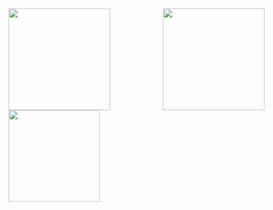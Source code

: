   <div>
    <div style="display: flex;justify-content: space-between;align-items: center;">
      <img src="https://github-readme-stats.vercel.app/api/top-langs/?username=whjin" height="200" />
      <img src="https://github-readme-stats.vercel.app/api?username=whjin&theme=radical&show_icons=true" height="200" />
    </div>
    <img src="https://github-profile-trophy.vercel.app/?username=whjin&theme=flat&column=7" height="180"
      align="center" />
  </div>